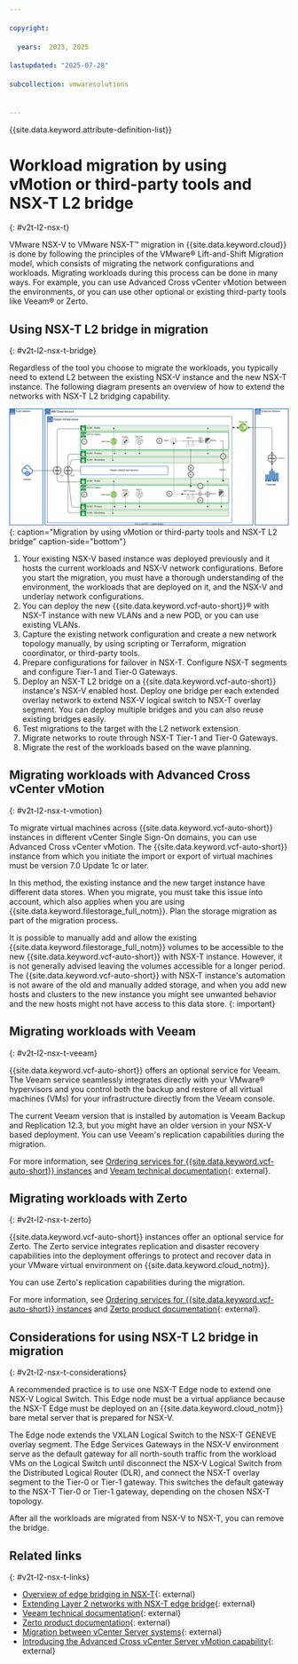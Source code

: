 ```yaml
---

copyright:

  years:  2023, 2025

lastupdated: "2025-07-28"

subcollection: vmwaresolutions


---
```


{{site.data.keyword.attribute-definition-list}}

# Workload migration by using vMotion or third-party tools and NSX-T L2 bridge
{: #v2t-l2-nsx-t}

VMware NSX-V to VMware NSX-T™ migration in {{site.data.keyword.cloud}} is done by following the principles of the VMware® Lift-and-Shift Migration model, which consists of migrating the network configurations and workloads. Migrating workloads during this process can be done in many ways. For example, you can use Advanced Cross vCenter vMotion between the environments, or you can use other optional or existing third-party tools like Veeam® or Zerto.

## Using NSX-T L2 bridge in migration
{: #v2t-l2-nsx-t-bridge}

Regardless of the tool you choose to migrate the workloads, you typically need to extend L2 between the existing NSX-V instance and the new NSX-T instance. The following diagram presents an overview of how to extend the networks with NSX-T L2 bridging capability.

![Migration by using vMotion or third-party tools and NSX-T L2 bridge](../../images/v2t-diagrams-l2-nsx-t.svg "No matter which migration method you choose, you typically need to extend L2 between the existing NSX-V and the new NSX-T instance. This shows how to extend the networks with NSX-T L2 bridging capability."){: caption="Migration by using vMotion or third-party tools and NSX-T L2 bridge" caption-side="bottom"}

1. Your existing NSX-V based instance was deployed previously and it hosts the current workloads and NSX-V network configurations. Before you start the migration, you must have a thorough understanding of the environment, the workloads that are deployed on it, and the NSX-V and underlay network configurations.
2. You can deploy the new {{site.data.keyword.vcf-auto-short}}® with NSX-T instance with new VLANs and a new POD, or you can use existing VLANs.
3. Capture the existing network configuration and create a new network topology manually, by using scripting or Terraform, migration coordinator, or third-party tools.
4. Prepare configurations for failover in NSX-T. Configure NSX-T segments and configure Tier-1 and Tier-0 Gateways.
5. Deploy an NSX-T L2 bridge on a {{site.data.keyword.vcf-auto-short}} instance's NSX-V enabled host. Deploy one bridge per each extended overlay network to extend NSX-V logical switch to NSX-T overlay segment. You can deploy multiple bridges and you can also reuse existing bridges easily.
6. Test migrations to the target with the L2 network extension.
7. Migrate networks to route through NSX-T Tier-1 and Tier-0 Gateways.
8. Migrate the rest of the workloads based on the wave planning.

## Migrating workloads with Advanced Cross vCenter vMotion
{: #v2t-l2-nsx-t-vmotion}

To migrate virtual machines across {{site.data.keyword.vcf-auto-short}} instances in different vCenter Single Sign-On domains, you can use Advanced Cross vCenter vMotion. Тhe {{site.data.keyword.vcf-auto-short}} instance from which you initiate the import or export of virtual machines must be version 7.0 Update 1c or later.

In this method, the existing instance and the new target instance have different data stores. When you migrate, you must take this issue into account, which also applies when you are using {{site.data.keyword.filestorage_full_notm}}. Plan the storage migration as part of the migration process.

It is possible to manually add and allow the existing {{site.data.keyword.filestorage_full_notm}} volumes to be accessible to the new {{site.data.keyword.vcf-auto-short}} with NSX-T instance. However, it is not generally advised leaving the volumes accessible for a longer period. The {{site.data.keyword.vcf-auto-short}} with NSX-T instance's automation is not aware of the old and manually added storage, and when you add new hosts and clusters to the new instance you might see unwanted behavior and the new hosts might not have access to this data store.
{: important}

## Migrating workloads with Veeam
{: #v2t-l2-nsx-t-veeam}

{{site.data.keyword.vcf-auto-short}} offers an optional service for Veeam. The Veeam service seamlessly integrates directly with your VMware® hypervisors and you control both the backup and restore of all virtual machines (VMs) for your infrastructure directly from the Veeam console.

The current Veeam version that is installed by automation is Veeam Backup and Replication 12.3, but you might have an older version in your NSX-V based deployment. You can use Veeam's replication capabilities during the migration.

For more information, see [Ordering services for {{site.data.keyword.vcf-auto-short}} instances](/docs/vmwaresolutions?topic=vmwaresolutions-vc_addingservices) and [Veeam technical documentation](https://www.veeam.com/support/help-center-technical-documentation.html?ad=in-text-link){: external}.

## Migrating workloads with Zerto
{: #v2t-l2-nsx-t-zerto}

{{site.data.keyword.vcf-auto-short}} instances offer an optional service for Zerto. The Zerto service integrates replication and disaster recovery capabilities into the deployment offerings to protect and recover data in your VMware virtual environment on {{site.data.keyword.cloud_notm}}.

You can use Zerto's replication capabilities during the migration.

For more information, see [Ordering services for {{site.data.keyword.vcf-auto-short}} instances](/docs/vmwaresolutions?topic=vmwaresolutions-vc_addingservices) and [Zerto product documentation](https://help.zerto.com){: external}.

## Considerations for using NSX-T L2 bridge in migration
{: #v2t-l2-nsx-t-considerations}

A recommended practice is to use one NSX-T Edge node to extend one NSX-V Logical Switch. This Edge node must be a virtual appliance because the NSX-T Edge must be deployed on an {{site.data.keyword.cloud_notm}} bare metal server that is prepared for NSX-V.

The Edge node extends the VXLAN Logical Switch to the NSX-T GENEVE overlay segment. The Edge Services Gateways in the NSX-V environment serve as the default gateway for all north-south traffic from the workload VMs on the Logical Switch until disconnect the NSX-V Logical Switch from the Distributed Logical Router (DLR), and connect the NSX-T overlay segment to the Tier-0 or Tier-1 gateway. This switches the default gateway to the NSX-T Tier-0 or Tier-1 gateway, depending on the chosen NSX-T topology.

After all the workloads are migrated from NSX-V to NSX-T, you can remove the bridge.

## Related links
{: #v2t-l2-nsx-t-links}

* [Overview of edge bridging in NSX-T](https://techdocs.broadcom.com/us/en/vmware-cis/nsx/nsxt-dc/3-2/migration-guide/preparing-layer-2-bridging-for-lift-and-shift-migration/overview-of-edge-bridging-in-nsx-t-data-center.html){: external}
* [Extending Layer 2 networks with NSX-T edge bridge](https://techdocs.broadcom.com/us/en/vmware-cis/nsx/nsxt-dc/3-2/migration-guide/preparing-layer-2-bridging-for-lift-and-shift-migration/extending-layer-2-networks-with-nsx-t-edge-bridge.html){: external}
* [Veeam technical documentation](https://www.veeam.com/support/help-center-technical-documentation.html?ad=in-text-link){: external}
* [Zerto product documentation](https://help.zerto.com){: external}
* [Migration between vCenter Server systems](https://techdocs.broadcom.com/us/en/vmware-cis/vsphere/vsphere/7-0/vcenter-and-host-management-7-0/migrating-virtual-machines-host-management/migration-with-vmotion-host-management/vmotion-across-vcenter-server-systems-host-management.html){: external}
* [Introducing the Advanced Cross vCenter Server vMotion capability](https://www.vmware.com/docs/vmw-introducing-the-advanced-cross-vcenter-server-vmotion-capability){: external}

